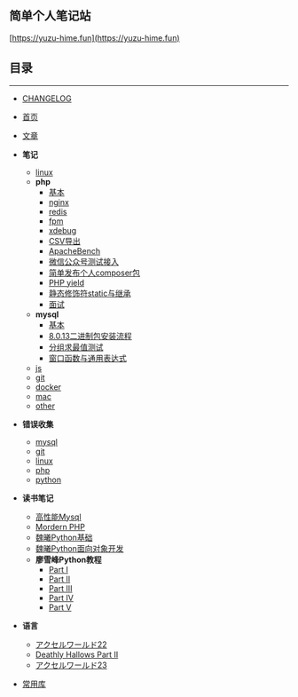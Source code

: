 ## 简单个人笔记站

[https://yuzu-hime.fun](https://yuzu-hime.fun)

## 目录
---------------
* [CHANGELOG](https://yuzu-hime.fun/changelog)

* [首页](https://yuzu-hime.fun)

* [文章](https://yuzu-hime.fun/article)

* **笔记**
    * [linux](https://yuzu-hime.fun/linux/note.html)
    * **php**
        * [基本](https://yuzu-hime.fun/php)
        * [nginx](https://yuzu-hime.fun/php/nginx.html)
        * [redis](https://yuzu-hime.fun/php/redis.html)
        * [fpm](https://yuzu-hime.fun/php/fpm.html)
        * [xdebug](https://yuzu-hime.fun/php/xdebug.html)
        * [CSV导出](https://yuzu-hime.fun/php/export_to_csv.html)
        * [ApacheBench](https://yuzu-hime.fun/php/apache_bench.html)
        * [微信公众号测试接入](https://yuzu-hime.fun/php/wx_test.html)
        * [简单发布个人composer包](https://yuzu-hime.fun/php/composer_publish.html)
        * [PHP yield](https://yuzu-hime.fun/php/php_yield.html)
        * [静态修饰符static与继承](https://yuzu-hime.fun/php/static_and_inherit.html)
        * [面试](https://yuzu-hime.fun/php/interview.html)
    * **mysql**
        * [基本](https://yuzu-hime.fun/mysql)
        * [8.0.13二进制包安装流程](https://yuzu-hime.fun/mysql/8.0_install.html)
        * [分组求最值测试](https://yuzu-hime.fun/mysql/group_with_aggregate.html)
        * [窗口函数与通用表达式](https://yuzu-hime.fun/mysql/8.0_new.html)
    * [js](https://yuzu-hime.fun/js/note.html)
    * [git](https://yuzu-hime.fun/git/note.html)
    * [docker](https://yuzu-hime.fun/docker/note.html)
    * [mac](https://yuzu-hime.fun/mac/note.html)
    * [other](https://yuzu-hime.fun/other/note.html)

* **错误收集**
    * [mysql](https://yuzu-hime.fun/mysql/error.html)
    * [git](https://yuzu-hime.fun/git/error.html)
    * [linux](https://yuzu-hime.fun/linux/error.html)
    * [php](https://yuzu-hime.fun/php/error.html)
    * [python](https://yuzu-hime.fun/python/error.html)

* **读书笔记**
    * [高性能Mysql](https://yuzu-hime.fun/book/high_performance_mysql.html)
    * [Mordern PHP](https://yuzu-hime.fun/book/modern_php.html)
    * [魏曦Python基础](https://yuzu-hime.fun/book/weixi_python.html)
    * [魏曦Python面向对象开发](https://yuzu-hime.fun/book/weixi_python_oop.html)
    * **廖雪峰Python教程**
        * [Part I](https://yuzu-hime.fun/book/liaoxuefeng_python_1.html)
        * [Part II](https://yuzu-hime.fun/book/liaoxuefeng_python_2.html)
        * [Part III](https://yuzu-hime.fun/book/liaoxuefeng_python_3.html)
        * [Part IV](https://yuzu-hime.fun/book/liaoxuefeng_python_4.html)
        * [Part V](https://yuzu-hime.fun/book/liaoxuefeng_python_5.html)

* **语言**
    * [アクセルワールド22](https://yuzu-hime.fun/language/accel_world_22.html)
    * [Deathly Hallows Part II](https://yuzu-hime.fun/language/Deathly_Hallows_Part_II.html)
    * [アクセルワールド23](https://yuzu-hime.fun/language/accel_world_23.html)

* [常用库](https://yuzu-hime.fun/repo/)